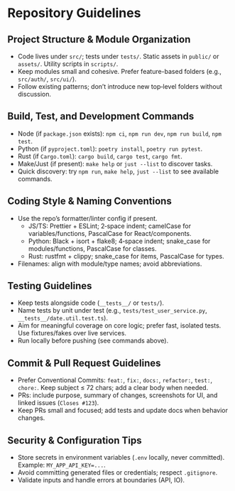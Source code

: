 # Repository Guidelines

## Project Structure & Module Organization
- Code lives under `src/`; tests under `tests/`. Static assets in `public/` or `assets/`. Utility scripts in `scripts/`.
- Keep modules small and cohesive. Prefer feature-based folders (e.g., `src/auth/`, `src/ui/`).
- Follow existing patterns; don’t introduce new top‑level folders without discussion.

## Build, Test, and Development Commands
- Node (if `package.json` exists): `npm ci`, `npm run dev`, `npm run build`, `npm test`.
- Python (if `pyproject.toml`): `poetry install`, `poetry run pytest`.
- Rust (if `Cargo.toml`): `cargo build`, `cargo test`, `cargo fmt`.
- Make/Just (if present): `make help` or `just --list` to discover tasks.
- Quick discovery: try `npm run`, `make help`, `just --list` to see available commands.

## Coding Style & Naming Conventions
- Use the repo’s formatter/linter config if present.
  - JS/TS: Prettier + ESLint; 2‑space indent; camelCase for variables/functions, PascalCase for React/components.
  - Python: Black + isort + flake8; 4‑space indent; snake_case for modules/functions, PascalCase for classes.
  - Rust: rustfmt + clippy; snake_case for items, PascalCase for types.
- Filenames: align with module/type names; avoid abbreviations.

## Testing Guidelines
- Keep tests alongside code (`__tests__/` or `tests/`).
- Name tests by unit under test (e.g., `tests/test_user_service.py`, `__tests__/date.util.test.ts`).
- Aim for meaningful coverage on core logic; prefer fast, isolated tests. Use fixtures/fakes over live services.
- Run locally before pushing (see commands above).

## Commit & Pull Request Guidelines
- Prefer Conventional Commits: `feat:`, `fix:`, `docs:`, `refactor:`, `test:`, `chore:`. Keep subject ≤ 72 chars; add a clear body when needed.
- PRs: include purpose, summary of changes, screenshots for UI, and linked issues (`Closes #123`).
- Keep PRs small and focused; add tests and update docs when behavior changes.

## Security & Configuration Tips
- Store secrets in environment variables (`.env` locally, never committed). Example: `MY_APP_API_KEY=...`.
- Avoid committing generated files or credentials; respect `.gitignore`.
- Validate inputs and handle errors at boundaries (API, IO).
